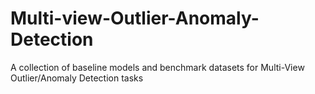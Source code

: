 # Multi-view-Outlier-Anomaly-Detection
A collection of baseline models and benchmark datasets for Multi-View Outlier/Anomaly Detection tasks
